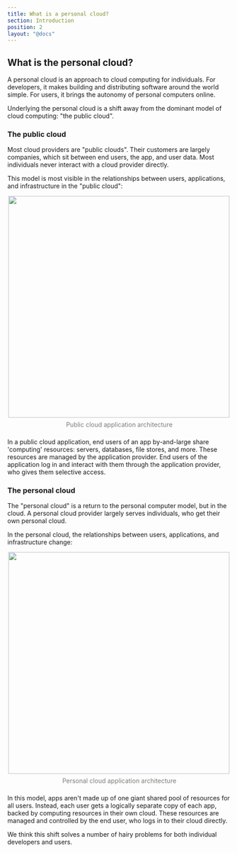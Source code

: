 ```yaml
---
title: What is a personal cloud?
section: Introduction
position: 2
layout: "@docs"
---
```


## What is the personal cloud?

A personal cloud is an approach to cloud computing for individuals. For developers, it makes building and distributing software around the world simple. For users, it brings the autonomy of personal computers online.

Underlying the personal cloud is a shift away from the dominant model of cloud computing: "the public cloud".

### The public cloud

Most cloud providers are "public clouds". Their customers are largely companies, which sit between end users, the app, and user data. Most individuals never interact with a cloud provider directly. 

This model is most visible in the relationships between users, applications, and infrastructure in the "public cloud":

<div style="display: flex; flex-direction: column; width: 100%; align-items: center;">
<img src="/docs_assets/public_cloud.png" width="500px" />
<div style="max-width: 100%; white-space: pre-wrap; word-break: break-word; caret-color: rgb(55, 53, 47); font-size: 14px; line-height: 1.4; color: rgba(55, 53, 47, 0.65); padding-top: 6px; padding-bottom: 6px; padding-left: 2px;" data-content-editable-leaf="true" contenteditable="false">Public cloud application architecture</div>
</div>

In a public cloud application, end users of an app by-and-large share 'computing' resources: servers, databases, file stores, and more. These resources are managed by the application provider. End users of the application log in and interact with them through the application provider, who gives them selective access. 

### The personal cloud

The "personal cloud" is a return to the personal computer model, but in the cloud. A personal cloud provider largely serves individuals, who get their own personal cloud. 

In the personal cloud, the relationships between users, applications, and infrastructure change:

<div style="display: flex; flex-direction: column; width: 100%; align-items: center;">
<img src="/docs_assets/personal_cloud.png" width="500px" />
<div style="max-width: 100%; white-space: pre-wrap; word-break: break-word; caret-color: rgb(55, 53, 47); font-size: 14px; line-height: 1.4; color: rgba(55, 53, 47, 0.65); padding-top: 6px; padding-bottom: 6px; padding-left: 2px;" data-content-editable-leaf="true" contenteditable="false">Personal cloud application architecture</div>
</div>

In this model, apps aren't made up of one giant shared pool of resources for all users. Instead, each user gets a logically separate copy of each app, backed by computing resources in their own cloud. These resources are managed and controlled by the end user, who logs in to their cloud directly.

We think this shift solves a number of hairy problems for both individual developers and users.
